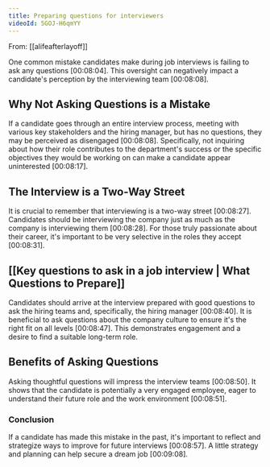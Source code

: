 ```yaml
---
title: Preparing questions for interviewers
videoId: 5GOJ-H6qmYY
---
```


From: [[alifeafterlayoff]] <br/> 

One common mistake candidates make during job interviews is failing to ask any questions <a class="yt-timestamp" data-t="00:08:04">[00:08:04]</a>. This oversight can negatively impact a candidate's perception by the interviewing team <a class="yt-timestamp" data-t="00:08:08">[00:08:08]</a>.

## Why Not Asking Questions is a Mistake
If a candidate goes through an entire interview process, meeting with various key stakeholders and the hiring manager, but has no questions, they may be perceived as disengaged <a class="yt-timestamp" data-t="00:08:08">[00:08:08]</a>. Specifically, not inquiring about how their role contributes to the department's success or the specific objectives they would be working on can make a candidate appear uninterested <a class="yt-timestamp" data-t="00:08:17">[00:08:17]</a>.

## The Interview is a Two-Way Street
It is crucial to remember that interviewing is a two-way street <a class="yt-timestamp" data-t="00:08:27">[00:08:27]</a>. Candidates should be interviewing the company just as much as the company is interviewing them <a class="yt-timestamp" data-t="00:08:28">[00:08:28]</a>. For those truly passionate about their career, it's important to be very selective in the roles they accept <a class="yt-timestamp" data-t="00:08:31">[00:08:31]</a>.

## [[Key questions to ask in a job interview | What Questions to Prepare]]
Candidates should arrive at the interview prepared with good questions to ask the hiring teams and, specifically, the hiring manager <a class="yt-timestamp" data-t="00:08:40">[00:08:40]</a>. It is beneficial to ask questions about the company culture to ensure it's the right fit on all levels <a class="yt-timestamp" data-t="00:08:47">[00:08:47]</a>. This demonstrates engagement and a desire to find a suitable long-term role.

## Benefits of Asking Questions
Asking thoughtful questions will impress the interview teams <a class="yt-timestamp" data-t="00:08:50">[00:08:50]</a>. It shows that the candidate is potentially a very engaged employee, eager to understand their future role and the work environment <a class="yt-timestamp" data-t="00:08:51">[00:08:51]</a>.

### Conclusion
If a candidate has made this mistake in the past, it's important to reflect and strategize ways to improve for future interviews <a class="yt-timestamp" data-t="00:08:57">[00:08:57]</a>. A little strategy and planning can help secure a dream job <a class="yt-timestamp" data-t="00:09:08">[00:09:08]</a>.